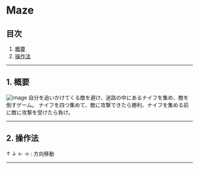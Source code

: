 # Maze

## 目次
1. [概要](#1-概要)
2. [操作法](#2-操作法)

---
## 1. 概要
![image](https://user-images.githubusercontent.com/53047744/172965447-3fa50eca-355e-4186-a11f-ea4c37e132eb.png)
自分を追いかけてくる敵を避け、迷路の中にあるナイフを集め、敵を倒すゲーム。
ナイフを四つ集めて、敵に攻撃できたら勝利、ナイフを集める前に敵に攻撃を受けたら負け。 

---
## 2. 操作法
↑ ↓ ← → : 方向移動

---
